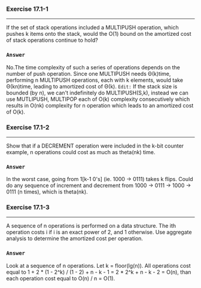 ### Exercise 17.1-1
***
If the set of stack operations included a MULTIPUSH operation, which pushes k items onto the stack, would the O(1) bound on the amortized cost of stack operations continue to hold?

### `Answer`
No.The time complexity of such a series of operations depends on the number of push operation. Since one MULTIPUSH needs Θ(k)time, performing n MULTIPUSH operations, each with k elements, would take Θ(kn)time, leading to amortized cost of Θ(k).
`Edit:` If the stack size is bounded (by n), we can't indefinitely do MULTIPUSH(S,k), instead we can use MUTLIPUSH, MULTIPOP each of O(k) complexity consecutively which results in O(nk) complexity for n operation which leads to an amortized cost of O(k).

### Exercise 17.1-2
***
Show that if a DECREMENT operation were included in the k-bit counter example, n operations could cost as much as theta(nk) time.

### `Answer`
In the worst case, going from 1[k-1 0's] (ie. 1000 -> 0111) takes k flips. Could do any sequence of increment and decrement from 1000 -> 0111 -> 1000 -> 0111 (n times), which is theta(nk).


### Exercise 17.1-3
***
A sequence of n operations is performed on a data structure. The ith operation costs i if i is an exact power of 2, and 1 otherwise. Use aggregate analysis to determine the amortized cost per operation.

### `Answer`
Look at a sequence of n operations. Let k = floor(lg(n)). All operations cost equal to 1 + 2 * (1 - 2^k) / (1 - 2) + n - k - 1 = 2 * 2^k + n - k - 2 = O(n), than each operation cost equal to O(n) / n = O(1).
